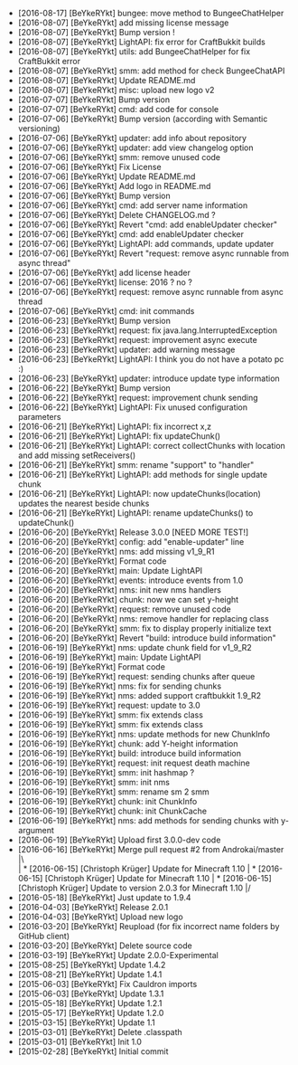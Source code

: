 * [2016-08-17] [BeYkeRYkt] bungee: move method to BungeeChatHelper
* [2016-08-07] [BeYkeRYkt] add missing license message
* [2016-08-07] [BeYkeRYkt] Bump version !
* [2016-08-07] [BeYkeRYkt] LightAPI: fix error for CraftBukkit builds
* [2016-08-07] [BeYkeRYkt] utils: add BungeeChatHelper for fix CraftBukkit error
* [2016-08-07] [BeYkeRYkt] smm: add method for check BungeeChatAPI
* [2016-08-07] [BeYkeRYkt] Update README.md
* [2016-08-07] [BeYkeRYkt] misc: upload new logo v2
* [2016-07-07] [BeYkeRYkt] Bump version
* [2016-07-07] [BeYkeRYkt] cmd: add code for console
* [2016-07-06] [BeYkeRYkt] Bump version (according with Semantic versioning)
* [2016-07-06] [BeYkeRYkt] updater: add info about repository
* [2016-07-06] [BeYkeRYkt] updater: add view changelog option
* [2016-07-06] [BeYkeRYkt] smm: remove unused code
* [2016-07-06] [BeYkeRYkt] Fix License
* [2016-07-06] [BeYkeRYkt] Update README.md
* [2016-07-06] [BeYkeRYkt] Add logo in README.md
* [2016-07-06] [BeYkeRYkt] Bump version
* [2016-07-06] [BeYkeRYkt] cmd: add server name information
* [2016-07-06] [BeYkeRYkt] Delete CHANGELOG.md ?
* [2016-07-06] [BeYkeRYkt] Revert "cmd: add enableUpdater checker"
* [2016-07-06] [BeYkeRYkt] cmd: add enableUpdater checker
* [2016-07-06] [BeYkeRYkt] LightAPI: add commands, update updater
* [2016-07-06] [BeYkeRYkt] Revert "request: remove async runnable from async thread"
* [2016-07-06] [BeYkeRYkt] add license header
* [2016-07-06] [BeYkeRYkt] license: 2016 ? no ?
* [2016-07-06] [BeYkeRYkt] request: remove async runnable from async thread
* [2016-07-06] [BeYkeRYkt] cmd: init commands
* [2016-06-23] [BeYkeRYkt] Bump version
* [2016-06-23] [BeYkeRYkt] request: fix java.lang.InterruptedException
* [2016-06-23] [BeYkeRYkt] request: improvement async execute
* [2016-06-23] [BeYkeRYkt] updater: add warning message
* [2016-06-23] [BeYkeRYkt] LightAPI: I think you do not have a potato pc :)
* [2016-06-23] [BeYkeRYkt] updater: introduce update type information
* [2016-06-22] [BeYkeRYkt] Bump version
* [2016-06-22] [BeYkeRYkt] request: improvement chunk sending
* [2016-06-22] [BeYkeRYkt] LightAPI: Fix unused configuration parameters
* [2016-06-21] [BeYkeRYkt] LightAPI: fix incorrect x,z
* [2016-06-21] [BeYkeRYkt] LightAPI: fix updateChunk()
* [2016-06-21] [BeYkeRYkt] LightAPI: correct collectChunks with location and add missing setReceivers()
* [2016-06-21] [BeYkeRYkt] smm: rename "support" to "handler"
* [2016-06-21] [BeYkeRYkt] LightAPI: add methods for single update chunk
* [2016-06-21] [BeYkeRYkt] LightAPI: now updateChunks(location) updates the nearest beside chunks
* [2016-06-21] [BeYkeRYkt] LightAPI: rename updateChunks() to updateChunk()
* [2016-06-20] [BeYkeRYkt] Release 3.0.0 [NEED MORE TEST!]
* [2016-06-20] [BeYkeRYkt] config: add "enable-updater" line
* [2016-06-20] [BeYkeRYkt] nms: add missing v1_9_R1
* [2016-06-20] [BeYkeRYkt] Format code
* [2016-06-20] [BeYkeRYkt] main: Update LightAPI
* [2016-06-20] [BeYkeRYkt] events: introduce events from 1.0
* [2016-06-20] [BeYkeRYkt] nms: init new nms handlers
* [2016-06-20] [BeYkeRYkt] chunk: now we can set y-height
* [2016-06-20] [BeYkeRYkt] request: remove unused code
* [2016-06-20] [BeYkeRYkt] nms: remove handler for replacing class
* [2016-06-20] [BeYkeRYkt] smm: fix to display properly initialize text
* [2016-06-20] [BeYkeRYkt] Revert "build: introduce build information"
* [2016-06-19] [BeYkeRYkt] nms: update chunk field for v1_9_R2
* [2016-06-19] [BeYkeRYkt] main: Update LightAPI
* [2016-06-19] [BeYkeRYkt] Format code
* [2016-06-19] [BeYkeRYkt] request: sending chunks after queue
* [2016-06-19] [BeYkeRYkt] nms: fix for sending chunks
* [2016-06-19] [BeYkeRYkt] nms: added support craftbukkit 1.9_R2
* [2016-06-19] [BeYkeRYkt] request: update to 3.0
* [2016-06-19] [BeYkeRYkt] smm: fix extends class
* [2016-06-19] [BeYkeRYkt] smm: fix extends class
* [2016-06-19] [BeYkeRYkt] nms: update methods for new ChunkInfo
* [2016-06-19] [BeYkeRYkt] chunk: add Y-height information
* [2016-06-19] [BeYkeRYkt] build: introduce build information
* [2016-06-19] [BeYkeRYkt] request: init request death machine
* [2016-06-19] [BeYkeRYkt] smm: init hashmap ?
* [2016-06-19] [BeYkeRYkt] smm: init nms
* [2016-06-19] [BeYkeRYkt] smm: rename sm 2 smm
* [2016-06-19] [BeYkeRYkt] chunk: init ChunkInfo
* [2016-06-19] [BeYkeRYkt] chunk: init ChunkCache
* [2016-06-19] [BeYkeRYkt] nms: add methods for sending chunks with y-argument
* [2016-06-19] [BeYkeRYkt] Upload first 3.0.0-dev code
*   [2016-06-16] [BeYkeRYkt] Merge pull request #2 from Androkai/master
|\  
| * [2016-06-15] [Christoph Krüger] Update for Minecraft 1.10
| * [2016-06-15] [Christoph Krüger] Update for Minecraft 1.10
| * [2016-06-15] [Christoph Krüger] Update to version 2.0.3 for Minecraft 1.10
|/  
* [2016-05-18] [BeYkeRYkt] Just update to 1.9.4
* [2016-04-03] [BeYkeRYkt] Release 2.0.1
* [2016-04-03] [BeYkeRYkt] Upload new logo
* [2016-03-20] [BeYkeRYkt] Reupload (for fix incorrect name folders by GitHub client)
* [2016-03-20] [BeYkeRYkt] Delete source code
* [2016-03-19] [BeYkeRYkt] Update 2.0.0-Experimental
* [2015-08-25] [BeYkeRYkt] Update 1.4.2
* [2015-08-21] [BeYkeRYkt] Update 1.4.1
* [2015-06-03] [BeYkeRYkt] Fix Cauldron imports
* [2015-06-03] [BeYkeRYkt] Update 1.3.1
* [2015-05-18] [BeYkeRYkt] Update 1.2.1
* [2015-05-17] [BeYkeRYkt] Update 1.2.0
* [2015-03-15] [BeYkeRYkt] Update 1.1
* [2015-03-01] [BeYkeRYkt] Delete .classpath
* [2015-03-01] [BeYkeRYkt] Init 1.0
* [2015-02-28] [BeYkeRYkt] Initial commit